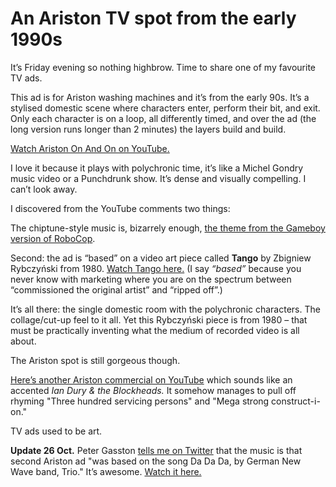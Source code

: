 # An Ariston TV spot from the early 1990s

It’s Friday evening so nothing highbrow. Time to share one of my favourite TV
ads.

This ad is for Ariston washing machines and it’s from the early 90s. It’s a
stylised domestic scene where characters enter, perform their bit, and exit.
Only each character is on a loop, all differently timed, and over the ad (the
long version runs longer than 2 minutes) the layers build and build.

[Watch Ariston On And On on YouTube.](https://youtu.be/YUVs7vXNZiw)

I love it because it plays with polychronic time, it’s like a Michel Gondry
music video or a Punchdrunk show. It’s dense and visually compelling. I can’t
look away.

I discovered from the YouTube comments two things:

The chiptune-style music is, bizarrely enough, [the theme from the Gameboy
version of RoboCop](https://youtu.be/rhZBDNQ3gas).

Second: the ad is “based” on a video art piece called **Tango** by Zbigniew
Rybczyński from 1980. [Watch Tango here.](https://youtu.be/u0pEpA_Y1a4) (I say
_“based”_ because you never know with marketing where you are on the spectrum
between “commissioned the original artist” and “ripped off”.)

It’s all there: the single domestic room with the polychronic characters. The
collage/cut-up feel to it all. Yet this Rybczyński piece is from 1980 – that
must be practically inventing what the medium of recorded video is all about.

The Ariston spot is still gorgeous though.

[Here’s another Ariston commercial on YouTube](https://youtu.be/So5UswFSPtc)
which sounds like an accented _Ian Dury & the Blockheads._ It somehow manages
to pull off rhyming "Three hundred servicing persons" and "Mega strong
construct-i-on."

TV ads used to be art.

**Update 26 Oct.** Peter Gasston [tells me on
Twitter](https://twitter.com/stopsatgreen/status/1320332998986924032) that the
music is that second Ariston ad "was based on the song Da Da Da, by German New
Wave band, Trio." It’s awesome. [Watch it here.](https://youtu.be/XiQqzM6vsc4)
